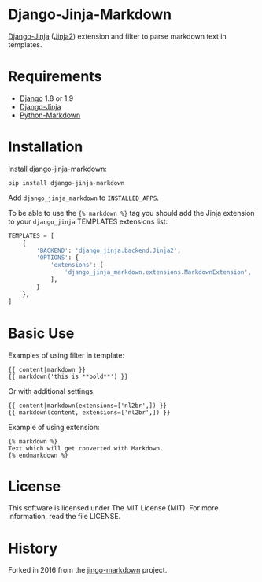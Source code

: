 Django-Jinja-Markdown
==============

[Django-Jinja][] ([Jinja2][]) extension and filter to parse markdown text in templates.

Requirements
============

* [Django][] 1.8 or 1.9
* [Django-Jinja][]
* [Python-Markdown][]

[Django]: https://www.djangoproject.com/
[Django-Jinja]: http://niwinz.github.io/django-jinja/latest/ 
[Jinja2]: http://jinja.pocoo.org/
[Python-Markdown]: https://pythonhosted.org/Markdown/

Installation
=============

Install django-jinja-markdown:

    pip install django-jinja-markdown

Add `django_jinja_markdown` to `INSTALLED_APPS`.

To be able to use the `{% markdown %}` tag you should add the Jinja extension 
to your `django_jinja` TEMPLATES extensions list:

```python
TEMPLATES = [
    {
        'BACKEND': 'django_jinja.backend.Jinja2',
        'OPTIONS': {
            'extensions': [
                'django_jinja_markdown.extensions.MarkdownExtension',
            ],
        }
    },
]
```

Basic Use
=========

Examples of using filter in template:

```jinja
{{ content|markdown }}
{{ markdown('this is **bold**') }}
```

Or with additional settings:

```jinja
{{ content|markdown(extensions=['nl2br',]) }}
{{ markdown(content, extensions=['nl2br',]) }}
```

Example of using extension:

```jinja
{% markdown %}
Text which will get converted with Markdown.
{% endmarkdown %}
```

License
=======

This software is licensed under The MIT License (MIT). For more information, read the file LICENSE.

History
=======

Forked in 2016 from the [jingo-markdown](https://github.com/nrsimha/jingo-markdown) project.
